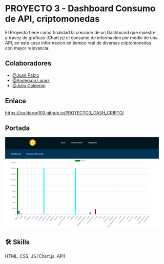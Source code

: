 # PROYECTO 3 - Dashboard Consumo de API, criptomonedas 

El Proyecto tiene como finalidad la creacion de un Dashboard que muestre a travez de graficas (Chart js) el consumo de informacion por medio de una API, en este caso informacion en tiempo real de diversas criptomonedas con mayor relevancia.



## Colaboradores

- [@Juan Pablo](https://github.com/AsmodeoSempai)
- [@Anderson Lopez](https://github.com/Klopezg95)
- [@Julio Calderon](https://github.com/jcalderon100)



## Enlace

https://jcalderon100.github.io/PROYECTO3_DASH_CRIPTO/



## Portada
![App Screenshot](https://github.com/jcalderon100/PROYECTO3_DASH_CRIPTO/blob/main/img/Screenshot.png)


## 🛠 Skills
HTML, CSS, JS [Chart.js, API]